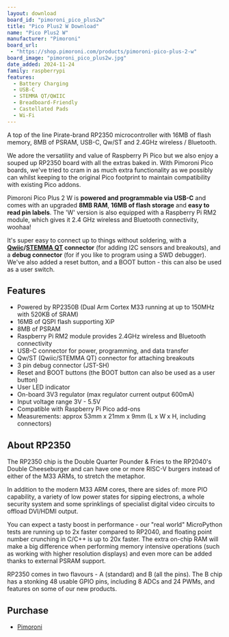```yaml
---
layout: download
board_id: "pimoroni_pico_plus2w"
title: "Pico Plus2 W Download"
name: "Pico Plus2 W"
manufacturer: "Pimoroni"
board_url:
 - "https://shop.pimoroni.com/products/pimoroni-pico-plus-2-w"
board_image: "pimoroni_pico_plus2w.jpg"
date_added: 2024-11-24
family: raspberrypi
features:
  - Battery Charging
  - USB-C
  - STEMMA QT/QWIIC
  - Breadboard-Friendly
  - Castellated Pads
  - Wi-Fi
---
```


A top of the line Pirate-brand RP2350 microcontroller with 16MB of flash memory, 8MB of PSRAM, USB-C, Qw/ST and 2.4GHz wireless / Bluetooth.

We adore the versatility and value of Raspberry Pi Pico but we also enjoy a souped up RP2350 board with all the extras baked in. With Pimoroni Pico boards, we've tried to cram in as much extra functionality as we possibly can whilst keeping to the original Pico footprint to maintain compatibility with existing Pico addons.

Pimoroni Pico Plus 2 W is **powered and programmable via USB-C** and comes with an upgraded **8MB RAM**, **16MB of flash storage** and **easy to read pin labels**. The 'W' version is also equipped with a Raspberry Pi RM2 module, which gives it 2.4 GHz wireless and Bluetooth connectivity, woohaa!

It's super easy to connect up to things without soldering, with a **[Qwiic](https://shop.pimoroni.com/collections/qwiic)/[STEMMA QT](https://shop.pimoroni.com/collections/stemma-qt) connector** (for adding I2C sensors and breakouts), and a **debug connector** (for if you like to program using a SWD debugger). We've also added a reset button, and a BOOT button - this can also be used as a user switch.

## Features

- Powered by RP2350B (Dual Arm Cortex M33 running at up to 150MHz with 520KB of SRAM)
- 16MB of QSPI flash supporting XiP
- 8MB of PSRAM
- Raspberry Pi RM2 module provides 2.4GHz wireless and Bluetooth connectivity
- USB-C connector for power, programming, and data transfer
- Qw/ST (Qwiic/STEMMA QT) connector for attaching breakouts
- 3 pin debug connector (JST-SH)
- Reset and BOOT buttons (the BOOT button can also be used as a user button)
- User LED indicator
- On-board 3V3 regulator (max regulator current output 600mA)
- Input voltage range 3V - 5.5V
- Compatible with Raspberry Pi Pico add-ons
- Measurements: approx 53mm x 21mm x 9mm (L x W x H, including connectors)

## About RP2350

The RP2350 chip is the Double Quarter Pounder & Fries to the RP2040's Double Cheeseburger and can have one or more RISC-V burgers instead of either of the M33 ARMs, to stretch the metaphor.

In addition to the modern M33 ARM cores, there are sides of: more PIO capability, a variety of low power states for sipping electrons, a whole security system and some sprinklings of specialist digital video circuits to offload DVI/HDMI output.

You can expect a tasty boost in performance - our "real world" MicroPython tests are running up to 2x faster compared to RP2040, and floating point number crunching in C/C++ is up to 20x faster. The extra on-chip RAM will make a big difference when performing memory intensive operations (such as working with higher resolution displays) and even more can be added thanks to external PSRAM support.

RP2350 comes in two flavours - A (standard) and B (all the pins). The B chip has a stonking 48 usable GPIO pins, including 8 ADCs and 24 PWMs, and features on some of our new products.


## Purchase
* [Pimoroni](https://shop.pimoroni.com/products/pimoroni-pico-plus-2-w)
